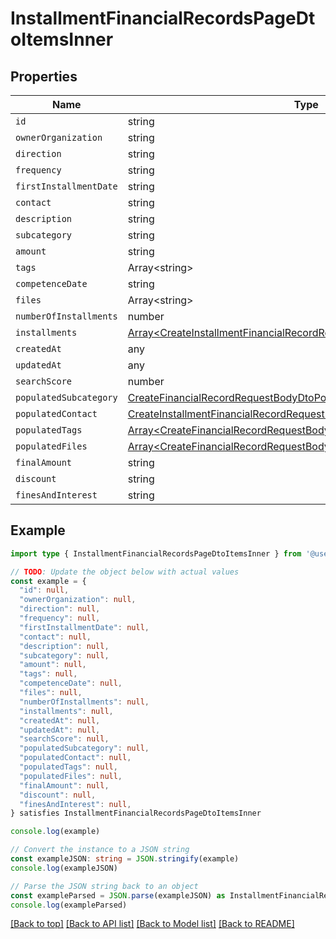 
# InstallmentFinancialRecordsPageDtoItemsInner


## Properties

Name | Type
------------ | -------------
`id` | string
`ownerOrganization` | string
`direction` | string
`frequency` | string
`firstInstallmentDate` | string
`contact` | string
`description` | string
`subcategory` | string
`amount` | string
`tags` | Array&lt;string&gt;
`competenceDate` | string
`files` | Array&lt;string&gt;
`numberOfInstallments` | number
`installments` | [Array&lt;CreateInstallmentFinancialRecordRequestBodyDtoInstallmentsInner&gt;](CreateInstallmentFinancialRecordRequestBodyDtoInstallmentsInner.md)
`createdAt` | any
`updatedAt` | any
`searchScore` | number
`populatedSubcategory` | [CreateFinancialRecordRequestBodyDtoPopulatedSubcategory](CreateFinancialRecordRequestBodyDtoPopulatedSubcategory.md)
`populatedContact` | [CreateInstallmentFinancialRecordRequestBodyDtoPopulatedContact](CreateInstallmentFinancialRecordRequestBodyDtoPopulatedContact.md)
`populatedTags` | [Array&lt;CreateFinancialRecordRequestBodyDtoPopulatedTagsInner&gt;](CreateFinancialRecordRequestBodyDtoPopulatedTagsInner.md)
`populatedFiles` | [Array&lt;CreateFinancialRecordRequestBodyDtoPopulatedFilesInner&gt;](CreateFinancialRecordRequestBodyDtoPopulatedFilesInner.md)
`finalAmount` | string
`discount` | string
`finesAndInterest` | string

## Example

```typescript
import type { InstallmentFinancialRecordsPageDtoItemsInner } from '@usesofia/pegasus-core-api-sdk'

// TODO: Update the object below with actual values
const example = {
  "id": null,
  "ownerOrganization": null,
  "direction": null,
  "frequency": null,
  "firstInstallmentDate": null,
  "contact": null,
  "description": null,
  "subcategory": null,
  "amount": null,
  "tags": null,
  "competenceDate": null,
  "files": null,
  "numberOfInstallments": null,
  "installments": null,
  "createdAt": null,
  "updatedAt": null,
  "searchScore": null,
  "populatedSubcategory": null,
  "populatedContact": null,
  "populatedTags": null,
  "populatedFiles": null,
  "finalAmount": null,
  "discount": null,
  "finesAndInterest": null,
} satisfies InstallmentFinancialRecordsPageDtoItemsInner

console.log(example)

// Convert the instance to a JSON string
const exampleJSON: string = JSON.stringify(example)
console.log(exampleJSON)

// Parse the JSON string back to an object
const exampleParsed = JSON.parse(exampleJSON) as InstallmentFinancialRecordsPageDtoItemsInner
console.log(exampleParsed)
```

[[Back to top]](#) [[Back to API list]](../README.md#api-endpoints) [[Back to Model list]](../README.md#models) [[Back to README]](../README.md)


